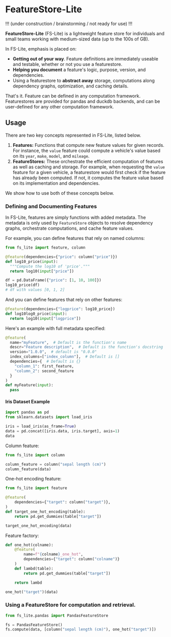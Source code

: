 # FeatureStore-Lite

!!! (under construction / brainstorming / not ready for use) !!!

**FeatureStore-Lite** (FS-Lite) is a lightweight feature store for individuals and small teams working with medium-sized data (up to the 100s of GB).

In FS-Lite, emphasis is placed on:

- **Getting out of your way**. Feature definitions are immediately useable and testable, whether or not you use a featurestore.
- **Helping you document** a feature's logic, purpose, version, and dependencies.
- Using a featurestore to **abstract away** storage, computations along dependency graphs, optimization, and caching details.

That's it. Feature can be defined in any computation framework. Featurestores are provided for pandas and duckdb backends, and can be user-defined for any other computation framework.

## Usage

There are two key concepts represented in FS-Lite, listed below.

1. **Features:** Functions that compute new feature values for given records. For instance, the `value` feature could compute a vehicle's value based on its `year`, `make`, `model`, and `mileage`.
2. **FeatureStores:** These orchestrate the efficient computation of features as well as caching and storage. For example, when requesting the `value` feature for a given vehicle, a featurestore would first check if the feature has already been computed. If not, it computes the feature value based on its implementation and dependencies.

We show how to use both of these concepts below.

### Defining and Documenting Features

In FS-Lite, features are simply functions with added metadata. The metadata is only used by `FeatureStore` objects to resolve dependency graphs, orchestrate computations, and cache feature values.

For example, you can define features that rely on named columns:

```python
from fs_lite import feature, column

@feature(dependencies={"price": column("price")})
def log10_price(input):
  """Compute the log10 of 'price'."""
  return log10(input["price"])

df = pd.DataFrame({"price": [1, 10, 100]})
log10_price(df)
# df with values [0, 1, 2]
```

And you can define features that rely on other features:
```python
@feature(dependencies={"logprice": log10_price})
def log10log0_price(input):
  return log10(input["logprice"])
```

Here's an example with full metadata specified:
```python
@feature(
  name="myFeature",  # Default is the function's name
  descr="Feature description",  # Default is the function's docstring
  version="1.0.0",  # default is "0.0.0"
  index_columns=["index_column"],  # Default is []
  dependencies={  # Default is {}
    "column_1": first_feature,
    "column_2": second_feature
  }
)
def myFeature(input):
  pass
```

#### Iris Dataset Example
```python
import pandas as pd
from sklearn.datasets import load_iris

iris = load_iris(as_frame=True)
data = pd.concat([iris.data, iris.target], axis=1)
data
```

Column feature:

```python
from fs_lite import column

column_feature = column("sepal length (cm)")
column_feature(data)
```

One-hot encoding feature:

```python
from fs_lite import feature

@feature(
    dependencies={"target": column("target")},
)
def target_one_hot_encoding(table):
    return pd.get_dummies(table["target"])

target_one_hot_encoding(data)
```

Feature factory:

```python
def one_hot(colname):
    @feature(
        name=f"{colname}_one_hot",
        dependencies={"target": column("colname")}
    )
    def lambd(table):
        return pd.get_dummies(table["target"])

    return lambd

one_hot("target")(data)
```

### Using a FeatureStore for computation and retrieval.

```python
from fs_lite.pandas import PandasFeatureStore

fs = PandasFeatureStore()
fs.compute(data, [column("sepal length (cm)"), one_hot("target")])
```

